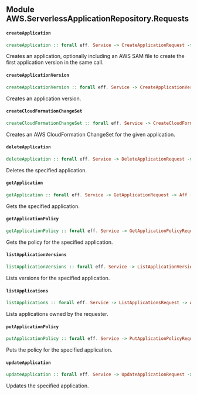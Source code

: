 ## Module AWS.ServerlessApplicationRepository.Requests

#### `createApplication`

``` purescript
createApplication :: forall eff. Service -> CreateApplicationRequest -> Aff (exception :: EXCEPTION | eff) CreateApplicationResponse
```

<p>Creates an application, optionally including an AWS SAM file to create the first application version in the same call.</p>

#### `createApplicationVersion`

``` purescript
createApplicationVersion :: forall eff. Service -> CreateApplicationVersionRequest -> Aff (exception :: EXCEPTION | eff) CreateApplicationVersionResponse
```

<p>Creates an application version.</p>

#### `createCloudFormationChangeSet`

``` purescript
createCloudFormationChangeSet :: forall eff. Service -> CreateCloudFormationChangeSetRequest -> Aff (exception :: EXCEPTION | eff) CreateCloudFormationChangeSetResponse
```

<p>Creates an AWS CloudFormation ChangeSet for the given application.</p>

#### `deleteApplication`

``` purescript
deleteApplication :: forall eff. Service -> DeleteApplicationRequest -> Aff (exception :: EXCEPTION | eff) Unit
```

<p>Deletes the specified application.</p>

#### `getApplication`

``` purescript
getApplication :: forall eff. Service -> GetApplicationRequest -> Aff (exception :: EXCEPTION | eff) GetApplicationResponse
```

<p>Gets the specified application.</p>

#### `getApplicationPolicy`

``` purescript
getApplicationPolicy :: forall eff. Service -> GetApplicationPolicyRequest -> Aff (exception :: EXCEPTION | eff) GetApplicationPolicyResponse
```

<p>Gets the policy for the specified application.</p>

#### `listApplicationVersions`

``` purescript
listApplicationVersions :: forall eff. Service -> ListApplicationVersionsRequest -> Aff (exception :: EXCEPTION | eff) ListApplicationVersionsResponse
```

<p>Lists versions for the specified application.</p>

#### `listApplications`

``` purescript
listApplications :: forall eff. Service -> ListApplicationsRequest -> Aff (exception :: EXCEPTION | eff) ListApplicationsResponse
```

<p>Lists applications owned by the requester.</p>

#### `putApplicationPolicy`

``` purescript
putApplicationPolicy :: forall eff. Service -> PutApplicationPolicyRequest -> Aff (exception :: EXCEPTION | eff) PutApplicationPolicyResponse
```

<p>Puts the policy for the specified application.</p>

#### `updateApplication`

``` purescript
updateApplication :: forall eff. Service -> UpdateApplicationRequest -> Aff (exception :: EXCEPTION | eff) UpdateApplicationResponse
```

<p>Updates the specified application.</p>


